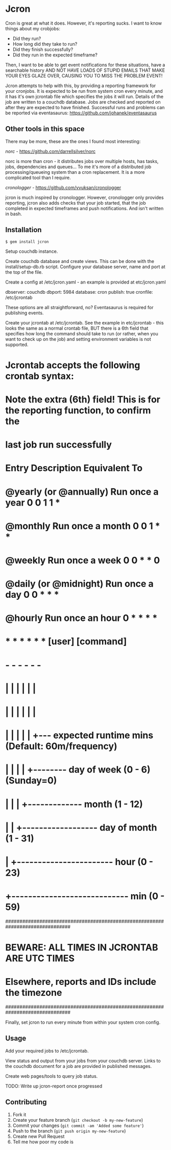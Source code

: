 # Jcron

Cron is great at what it does. However, it's reporting sucks. I want to know things about my crobjobs:

 - Did they run?
 - How long did they take to run?
 - Did they finish successfully?
 - Did they run in the expected timeframe?

Then, I want to be able to get event notifications for these situations, have a searchable history AND NOT HAVE LOADS OF STUPID EMAILS THAT MAKE YOUR EYES GLAZE OVER, CAUSING YOU TO MISS THE PROBLEM EVENT!

Jcron attempts to help with this, by providing a reporting framework for your cronjobs. It is expected to be run from system cron every minute, and it has it's own jcrontab file which specifies the jobs it will run. Details of the job are written to a couchdb database. Jobs are checked and reported on after they are expected to have finished. Successful runs and problems can be reported via eventasaurus: https://github.com/johanek/eventasaurus

## Other tools in this space

There may be more, these are the ones I found most interesting:

*norc* - https://github.com/darrellsilver/norc

norc is more than cron - it distributes jobs over multiple hosts, has tasks, jobs, dependencies and queues... To me it's more of a distributed job processing/queueing system than a cron replacement. It is a more complicated tool than I require.

*cronologger* - https://github.com/vvuksan/cronologger

jcron is much inspired by cronologger. However, cronologger only provides reporting, jcron also adds checks that your job started, that the job completed in expected timeframes and push notifications. And isn't written in bash.


## Installation

    $ gem install jcron

Setup couchdb instance.

Create couchdb database and create views. This can be done with the install/setup-db.rb script. Configure your database server, name and port at the top of the file.

Create a config at /etc/jcron.yaml - an example is provided at etc/jcron.yaml

  dbserver: couchdb
  dbport: 5984
  database: cron
  publish: true
  cronfile: /etc/jcrontab
  
These options are all straightforward, no? Eventasaurus is required for publishing events.

Create your jcrontab at /etc/jcrontab. See the example in etc/jcrontab - this looks the same as a normal crontab file, BUT there is a 6th field that specifies how long the command should take to run (or rather, when you want to check up on the job) and setting environment variables is not supported.

  #
  # Jcrontab accepts the following crontab syntax:
  #
  # Note the extra (6th) field! This is for the reporting function, to confirm the
  # last job run successfully
  #
  # Entry                  Description     Equivalent To
  # @yearly (or @annually) Run once a year   0 0 1 1 *
  # @monthly               Run once a month  0 0 1 * *
  # @weekly                Run once a week   0 0 * * 0
  # @daily (or @midnight)  Run once a day    0 0 * * *
  # @hourly                Run once an hour  0 * * * *
  # 
  # *    *    *    *    *    *  [user] [command]    
  # -    -    -    -    -    -
  # |    |    |    |    |    |
  # |    |    |    |    |    |
  # |    |    |    |    |    +--- expected runtime mins (Default: 60m/frequency)
  # |    |    |    |    +-------- day of week (0 - 6) (Sunday=0)
  # |    |    |    +------------- month (1 - 12)
  # |    |    +------------------ day of month (1 - 31)
  # |    +----------------------- hour (0 - 23)
  # +---------------------------- min (0 - 59)

  ###############################################################################
  #                BEWARE: ALL TIMES IN JCRONTAB ARE UTC TIMES                  #
  #              Elsewhere, reports and IDs include the timezone                #
  ###############################################################################
  
Finally, set jcron to run every minute from within your system cron config.

## Usage

Add your required jobs to /etc/jcrontab. 

View status and output from your jobs from your couchdb server. Links to the couchdb document for a job are provided in published messages.

Create web pages/tools to query job status.

TODO: Write up jcron-report once progressed

## Contributing

1. Fork it
2. Create your feature branch (`git checkout -b my-new-feature`)
3. Commit your changes (`git commit -am 'Added some feature'`)
4. Push to the branch (`git push origin my-new-feature`)
5. Create new Pull Request
6. Tell me how poor my code is
